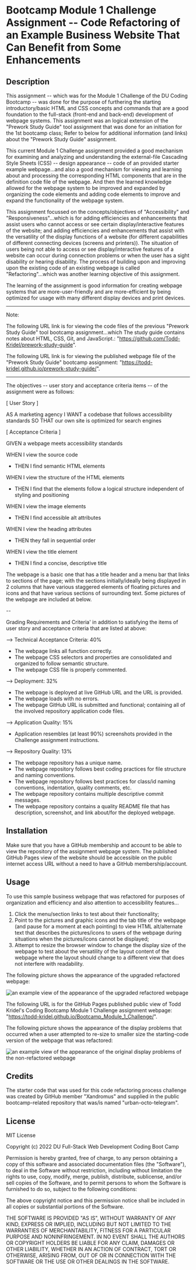 # Bootcamp Module 1 Challenge Assignment -- Code Refactoring of an Example Business Website That Can Benefit from Some Enhancements

## Description

This assignment -- which was for the Module 1 Challenge of the DU Coding Bootcamp -- was done for the purpose of furthering the starting introductory/basic HTML and CSS concepts and commands that are a good foundation to the full-stack (front-end and back-end) development of webpage systems. This assignment was an logical extension of the "Prework Study Guide" tool assignment that was done for an initiation for the 1st bootcamp class; Refer to below for additional information (and links) about the "Prework Study Guide" assignment.

This current Module 1 Challenge assignment provided a good mechanism for examining and analyzing   and understanding the external-file Cascading Style Sheets (CSS) -- design appearance -- code of an provided starter example webpage...and also a good mechanism for viewing and learning about and processing the corresponding HTML components that are in the definition code file of the webpage. And then the learned knowledge allowed for the webpage system to be improved and expanded by organizing the code elements and adding code elements to improve and expand the functionality of the webpage system.

This assignment focussed on the concepts/objectives of "Accessibility" and "Responsiveness"...which is for adding efficiencies and enhancements that assist users who cannot access or see certain display/interactive features of the website; and adding efficiencies and enhancements that assist with the versatility of the display functions of a website (for different capabilities of different connecting devices (screens and printers)). The situation of users being not able to access or see display/interactive features of a website can occur during connection problems or when the user has a sight disability or hearing disability. The process of building upon and improving upon the existing code of an existing webpage is called "Refactoring"...which was another learning objective of this assignment. 

The learning of the assignment is good information for creating webpage systems that are more-user-friendly and are more-efficient by being optimized for usage with many different display devices and print devices.

----

Note:

The following URL link is for viewing the code files of the previous "Prework Study Guide" tool bootcamp assignment...which The study guide contains notes about HTML, CSS, Git, and JavaScript.: "https://github.com/Todd-Kridel/prework-study-guide".

The following URL link is for viewing the published webpage file of the "Prework Study Guide" bootcamp assignment: "https://todd-kridel.github.io/prework-study-guide/".

----

The objectives -- user story and acceptance criteria items -- of the assignment were as follows:

[ User Story ]

AS A marketing agency
I WANT a codebase that follows accessibility standards
SO THAT our own site is optimized for search engines

[ Acceptance Criteria ]

GIVEN a webpage meets accessibility standards

WHEN I view the source code
* THEN I find semantic HTML elements

WHEN I view the structure of the HTML elements
* THEN I find that the elements follow a logical structure independent of styling and positioning

WHEN I view the image elements
* THEN I find accessible alt attributes

WHEN I view the heading attributes
* THEN they fall in sequential order

WHEN I view the title element
* THEN I find a concise, descriptive title

The webpage is a basic one that has a title header and a menu bar that links to sections of the page; with the sections initially/ideally being displayed in 2 columns that have various staggered elements of floating pictures and icons and that have various sections of surrounding text. Some pictures of the webpage are included at below.

--

Grading Requirements and Criteria' in addition to satisfying the items of user story and acceptance criteria that are listed at above:

--> Technical Acceptance Criteria: 40%

* The webpage links all function correctly.
* The webpage CSS selectors and properties are consolidated and organized to follow semantic structure.
* The webpage CSS file is properly commented.

--> Deployment: 32%

* The webpage is deployed at live GitHub URL and the URL is provided.
* The webpage loads with no errors.
* The webpage GitHub URL is submitted and functional; containing all of the involved repository application code files.

--> Application Quality: 15%

* Application resembles (at least 90%) screenshots provided in the Challenge assignment instructions.

--> Repository Quality: 13%

* The webpage repository has a unique name.
* The webpage repository follows best coding practices for file structure and naming conventions.
* The webpage repository follows best practices for class/id naming conventions, indentation, quality comments, etc.
* The webpage repository contains multiple descriptive commit messages.
* The webpage repository contains a quality README file that has description, screenshot, and link about/for the deployed webpage.

## Installation

Make sure that you have a GitHub membership and account to be able to view the repository of the assignment webpage system. The published GitHub Pages view of the website should be accessible on the public internet access URL without a need to have a GitHub membership/account.

## Usage

To use this sample business webpage that was refactored for purposes of organization and efficiency and also attention to accessibility features...

1. Click the menu/section links to test about their functionality; 
2. Point to the pictures and graphic icons and the tab title of the webpage (and pause for a moment at each pointing) to view HTML alt/alternate text that describes the pictures/icons to users of the webpage during situations when the pictures/icons cannot be displayed;
3. Attempt to resize the browser window to change the display size of the webpage to test about the versatility of the layout content of the webpage where the layout should change to a different view that does not interfere with readability.

The following picture shows the appearance of the upgraded refactored webpage:

![an example view of the appearance of the upgraded refactored webpage](assets/images/Module_1_Challenge_finished_screen.jpg)

The following URL is for the GitHub Pages published public view of Todd Kridel's Coding Bootcamp Module 1 Challenge assignment webpage: "https://todd-kridel.github.io/Bootcamp_Module_1_Challenge/".

The following picture shows the appearance of the display problems that occurred when a user attempted to re-size to smaller size the starting-code version of the webpage that was refactored:

![an example view of the appearance of the original display problems of the non-refactored webpage](assets/images/original_webpage_dispay_errors_when_resizing_the_window.jpg)


## Credits

The starter code that was used for this code refactoring process challenge was created by GitHub member "Xandromus" and supplied in the public bootcamp-related repository that was/is named "urban-octo-telegram".

## License

MIT License

Copyright (c) 2022 DU Full-Stack Web Development Coding Boot Camp

Permission is hereby granted, free of charge, to any person obtaining a copy
of this software and associated documentation files (the "Software"), to deal
in the Software without restriction, including without limitation the rights
to use, copy, modify, merge, publish, distribute, sublicense, and/or sell
copies of the Software, and to permit persons to whom the Software is
furnished to do so, subject to the following conditions:

The above copyright notice and this permission notice shall be included in all
copies or substantial portions of the Software.

THE SOFTWARE IS PROVIDED "AS IS", WITHOUT WARRANTY OF ANY KIND, EXPRESS OR
IMPLIED, INCLUDING BUT NOT LIMITED TO THE WARRANTIES OF MERCHANTABILITY,
FITNESS FOR A PARTICULAR PURPOSE AND NONINFRINGEMENT. IN NO EVENT SHALL THE
AUTHORS OR COPYRIGHT HOLDERS BE LIABLE FOR ANY CLAIM, DAMAGES OR OTHER
LIABILITY, WHETHER IN AN ACTION OF CONTRACT, TORT OR OTHERWISE, ARISING FROM,
OUT OF OR IN CONNECTION WITH THE SOFTWARE OR THE USE OR OTHER DEALINGS IN THE
SOFTWARE.
